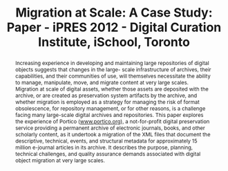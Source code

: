 ---
abstract: 'Increasing experience in developing and maintaining large repositories
  of digital objects suggests that changes in the large- scale infrastructure of archives,
  their capabilities, and their communities of use, will themselves necessitate the
  ability to manage, manipulate, move, and migrate content at very large scales.

  Migration at scale of digital assets, whether those assets are deposited with the
  archive, or are created as preservation system artifacts by the archive, and whether
  migration is employed as a strategy for managing the risk of format obsolescence,
  for repository management, or for other reasons, is a challenge facing many large-scale
  digital archives and repositories.

  This paper explores the experience of Portico (www.portico.org), a not-for-profit
  digital preservation service providing a permanent archive of electronic journals,
  books, and other scholarly content, as it undertook a migration of the XML files
  that document the descriptive, technical, events, and structural metadata for approximately
  15 million e-journal articles in its archive. It describes the purpose, planning,
  technical challenges, and quality assurance demands associated with digital object
  migration at very large scales.'
creators:
- Stoeffler, Matthew
- Howard, William J.
- Meyer, John
- Kadirvel, Suresh
- Cheruku, Vinay
- Morrissey, Sheila M.
date: null
document_url: https://services.phaidra.univie.ac.at/api/object/o:293769/download
grand_parent: iPRES
institutions: []
keywords:
- ischool
- toronto
- canada
- digital preservation
- archives management
- format migration
- transformation
- at scale
- normalization
landing_page_url: https://phaidra.univie.ac.at/o:293769
language: eng
layout: publication
license: CC BY-NC-SA 3.0 AT
notes_url: null
parent: iPRES 2012
presentation_url: null
size: 857228
source_name: iPRES
title: 'Migration at Scale: A Case Study: Paper - iPRES 2012 - Digital Curation Institute,
  iSchool, Toronto'
type: paper
year: 2012
---